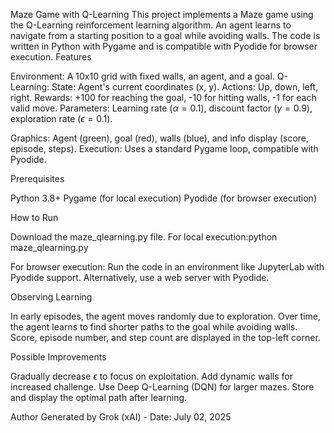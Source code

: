 Maze Game with Q-Learning
This project implements a Maze game using the Q-Learning reinforcement learning algorithm. An agent learns to navigate from a starting position to a goal while avoiding walls. The code is written in Python with Pygame and is compatible with Pyodide for browser execution.
Features

Environment: A 10x10 grid with fixed walls, an agent, and a goal.
Q-Learning:
State: Agent's current coordinates (x, y).
Actions: Up, down, left, right.
Rewards: +100 for reaching the goal, -10 for hitting walls, -1 for each valid move.
Parameters: Learning rate ($\alpha=0.1$), discount factor ($\gamma=0.9$), exploration rate ($\epsilon=0.1$).


Graphics: Agent (green), goal (red), walls (blue), and info display (score, episode, steps).
Execution: Uses a standard Pygame loop, compatible with Pyodide.

Prerequisites

Python 3.8+
Pygame (for local execution)
Pyodide (for browser execution)

How to Run

Download the maze_qlearning.py file.
For local execution:python maze_qlearning.py


For browser execution:
Run the code in an environment like JupyterLab with Pyodide support.
Alternatively, use a web server with Pyodide.



Observing Learning

In early episodes, the agent moves randomly due to exploration.
Over time, the agent learns to find shorter paths to the goal while avoiding walls.
Score, episode number, and step count are displayed in the top-left corner.

Possible Improvements

Gradually decrease $\epsilon$ to focus on exploitation.
Add dynamic walls for increased challenge.
Use Deep Q-Learning (DQN) for larger mazes.
Store and display the optimal path after learning.

Author
Generated by Grok (xAI) - Date: July 02, 2025
